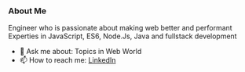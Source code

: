 ### About Me


<!--
**parabmahesh/parabmahesh** is a ✨ _special_ ✨ repository because its `README.md` (this file) appears on your GitHub profile.

Here are some ideas to get you started:

- 🔭 I’m currently working on ...
- 🌱 I’m currently learning ...
- 👯 I’m looking to collaborate on ...
- 🤔 I’m looking for help with ...
- 💬 Ask me about ...
- 📫 How to reach me: ...
- 😄 Pronouns: ...
- ⚡ Fun fact: ...
-->

Engineer who is passionate about making web better and performant
Experties in JavaScript, ES6, Node.Js, Java and fullstack development

- 💬 Ask me about: Topics in Web World
- 📫 How to reach me: [LinkedIn](https://www.linkedin.com/in/maheshparab2040/)
